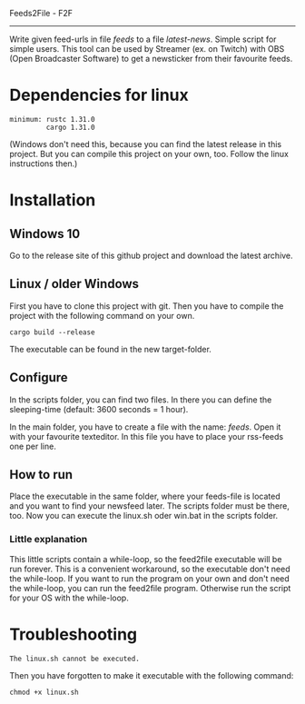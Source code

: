 Feeds2File - F2F

-------------------------

Write given feed-urls in file *feeds* to a file *latest-news*. Simple script for simple users.
This tool can be used by Streamer (ex. on Twitch) with OBS (Open Broadcaster Software) to get a newsticker from their favourite feeds.

# Dependencies for linux
```
minimum: rustc 1.31.0
		 cargo 1.31.0
```
		 
(Windows don't need this, because you can find the latest release in this project. But you can compile this project on your own, too. Follow the linux instructions then.)

# Installation
## Windows 10
Go to the release site of this github project and download the latest archive.

## Linux / older Windows
First you have to clone this project with git. Then you have to compile the project with the following command on your own. 

```
cargo build --release
```

The executable can be found in the new target-folder.

## Configure
In the scripts folder, you can find two files. In there you can define the sleeping-time (default: 3600 seconds = 1 hour). 

In the main folder, you have to create a file with the name: *feeds*. Open it with your favourite texteditor. In this file you have to place your rss-feeds one per line.

## How to run
Place the executable in the same folder, where your feeds-file is located and you want to find your newsfeed later. The scripts folder must be there, too. Now you can execute the linux.sh oder win.bat in the scripts folder.

### Little explanation
This little scripts contain a while-loop, so the feed2file executable will be run forever. This is a convenient workaround, so the executable don't need the while-loop. If you want to run the program on your own and don't need the while-loop, you can run the feed2file program. Otherwise run the script for your OS with the while-loop.

# Troubleshooting
```
The linux.sh cannot be executed.
```

Then you have forgotten to make it executable with the following command:
```
chmod +x linux.sh
```

